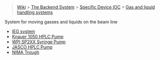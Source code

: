 > [Wiki](Home) > [The Backend System](The-Backend-System) > [Specific Device IOC](Specific-Device-IOC) > [Gas and liquid handling systems](Gas-And-Liquid-Handling-Systems)

System for moving gasses and liquids on the beam line

- [IEG system](IEG-system)
- [Knauer 1050 HPLC Pump](Knauer-1050-HPLC-Pump)
- [WPI SP2XX Syringe Pump](WPI-SP2XX-Syringe-Pump)
- [JASCO HPLC Pump](JASCO-HPLC-Pump)
- [NIMA Trough](NIMA-Trough)


